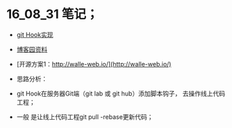# 16_08_31 笔记；
* [git Hook实现](http://www.tuicool.com/articles/3QRB7jU)
* [博客园资料](http://www.cnblogs.com/kenshinobiy/p/4548691.html)
* [开源方案1：http://walle-web.io/](http://walle-web.io/)


* 思路分析：
* git Hook在服务器Git端（git lab 或 git hub）添加脚本钩子， 去操作线上代码工程；
* 一般 是让线上代码工程git pull -rebase更新代码；